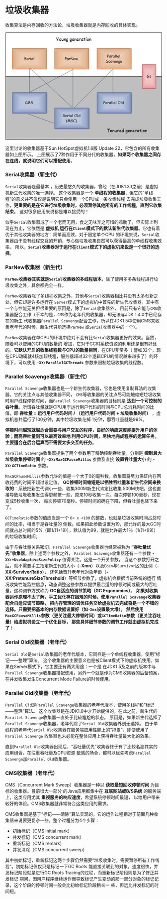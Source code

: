 垃圾收集器
================================================
收集算法是内存回收的方法论，垃圾收集器就是内存回收的具体实现。

![垃圾收集器](img/垃圾收集器.jpg)

这里讨论的收集器基于Sun HotSpot虚拟机1.6版 Update 22，它包含的所有收集器如上图所示。
上图展示了7种作用于不同分代的收集器，**如果两个收集器之间存在连线，就说明它们可以搭配使用**。

### Serial收集器（新生代）
`Serial`收集器是最基本 ，历史最悠久的收集器，曾经（在JDK1.3.1之前）是虚拟机新生代收集的唯一选择。
这个收集器是一个 **单线程的收集器**，但它的“单线程”的意义并不仅仅是说明它只会使用一个CPU或一条收集线程
去完成垃圾收集工作，**更重要的是在它进行垃圾收集时，必须暂停其他所有的工作线程，直到它收集结束**。
这对很多应用来说都是难以接受的！

似乎`Serial`收集器成了一个老而无用，食之无味弃之可惜的鸡肋了，但实际上到现在为止，它依然是 **虚拟机
运行在`Client`模式下的默认新生代收集器**。它也有着优于其他收集器的地方：简单而高效，对于限定单个CPU
的环境来说，`Serial`收集器由于没有线程交互的开销，专心做垃圾收集自然可以获得最高的单线程收集效率。
所以，**`Serial`收集器对于运行在`Client`模式下的虚拟机来说是一个很好的选择**。

### ParNew收集器（新生代）
**`ParNew`收集器其实就是`Serial`收集器的多线程版本**，除了使用多多条线程进行垃圾收集之外，其余都完全一样。

`ParNew`收集器除了多线程收集之外，其他与`Serial`收集器相比并没有太多创新之处，但它却是许多运行在
`Server`模式下的虚拟机中首先的新生代收集器，其中有一个与性能无关但很重要的原因是，除了`Serial`收集器外，
目前只有它能与`CMS`收集器配合工作（不幸的是，`CMS`作为老年代的收集器，却无法与JDK 1.4.0中已经存在的新生
代收集器`Parallel Scavenge`配合工作，所以在JDK1.5中使用CMS来收集老年代的时候，新生代只能选择`ParNew`
或`Serial`收集器中的一个）。

`ParNew`收集器在单CPU的环境中绝对不会有比`Serial`收集器更好的效果。当然，随着可以使用的CPU的数量的
增加，它对于GC时系统资源的利用还是很有好处的。**它默认开启的收集线程数与CPU的数量相同**，在CPU非常多（
譬如32个，现在CPU动辄就4核加超线程，服务器超过32个逻辑CPU的情况越来越多了）的环境下，可以使用
**`-XX:ParallelGCThreads`** 参数来限制垃圾收集的线程数。

### Parallel Scavenge收集器（新生代）
`Parallel Scavenge`收集器也是一个新生代收集器，它也是使用复制算法的收集器。它的关注点与其他收集器不同，
`CMS`等收集器的关注点尽可能地缩短垃圾收集时用户线程停顿时间，而`Parallel Scavenge`收集器的目标则是
**达到一个可控制的吞叶量**。所谓吞吐量就是CPU用于运行用户代码的时间与CPU总消耗时间的比值，即 **吞吐量 =
运行用户代码时间 / （运行用户代码时间 + 垃圾收集时间）** ，虚拟机总共运行了100分钟，其中垃圾收集花掉
1分钟，那吞吐量就是99%。

**停顿时间越短就越适合需要与用户交互的程序，良好的响应速度能提升用户的体验；而高吞吐量则可以最高效率地
利用CPU时间，尽快地完成程序的运算任务，主要适合在后台运算而不需要太多交互的任务**。

`Parallel Scavenge`收集器提供了两个参数用于精确控制吞吐量，分别是 **控制最大垃圾收集停顿时间** 的
**`-XX:MaxGCPauseMillis`** 参数及直接 **设置吞吐量大小** 的 **`-XX:GCTimeRatio`** 参数。

`MaxGCPauseMillis`参数允许的值是一个大于0的毫秒数，收集器将尽力保证内存回收花费的时间不超过设定值。
**GC停顿时间缩短是以牺牲吞吐量和新生代空间来换取的**：系统把新生代调小一些，收集300M新生代肯定比收集
500M快吧，这也直接导致垃圾收集发生得更频繁一些，原来10秒收集一次，每次停顿100毫秒，现在变成5秒收集一次，
每次停顿70毫秒。停顿时间的确在下降，但吞吐量也降下来了。

`GCTimeRatio`参数的值应当是一个 `0< x <100` 的整数，也就是垃圾收集时间占总时间的比率，相当于是吞吐量的
倒数。如果把此参数设置为19，那允许的最大GC时间就占总时间的5%（即1/(1+19)），默认值为99，就是允许最大1％（1/(1+99)）
的垃圾收集时间。

由于与吞吐量关系密切，`Parallel Scavenge`收集器也经常被称为 **“吞吐量优先”收集器**。除上述两个参数之外，
`Parallel Scavenge`收集器还有一个参数 **`-XX:+UseAdaptiveSizePolicy`** 值得关注。这是一个开关参数，
当这个参数打开之后，就不需要手工指定新生代的大小（**-Xmn**）以及`Eden`与`Survivor`区的比例（**-XX:SurvivorRatio**），
还包括晋升老年代对象年龄（**-XX:PretenureSizeThreshold**）等细节参数了，虚拟机会根据当前系统的运行
情况收集性能监控信息，动态调整这些参数以提供最合适的停顿时间或最大的吞吐量。这种调节方式称为 **GC自适应的调节策略（GC Ergonomics）**。
**如果对收集器运作原理不太了解，手工优化存在困难的时候，使用`Parallel Scavenge`收集器配合自适应调节策略，
把内存管理的调优任务交给虚拟机去完成将是一个不错的选择。只需要把基本的内存数据设置好（如`-Xmx`设置最大堆），
然后使用`MaxGCPauseMillis`参数（更关注最大停顿时间）或`GCTimeRatio`参数（更关注吞吐量）给虚拟机设立一个优化目标，
那些具体细节参数的调节工作就由虚拟机完成了**！

### Serial Old收集器（老年代）
`Serial Old`是`Serial`收集器的老年代版本，它同样是一个单线程收集器，使用“标记——整理”算法。
这个收集器的主要意义也是被Client模式下的虚拟机使用。如果在Server模式下，它主要还有两大用途：一个是
在JDK1.5及之前的版本中与`Parallel Scavenge`收集器搭配使用，另外一个就是作为CMS收集器的后备预案，
在并发收集发生Concurrent Mode Failure的时候使用。

### Parallel Old收集器（老年代）
`Parallel Old`是`Parallel Scavenge`收集器的老年代版本，使用多线程和“标记——整理”算法。
这个收集器是在JDK1.6中才开始提供的，在此之前，新生代的`Parallel Scavenge`收集器一直处于比较尴尬的状态。
原因是，如果新生代选择了`Parallel Scavenge`收集器，老年代除了`Serial Old`收集器外别无选择。
由于单线程的老年代`Serial Old`收集器在服务端应用性能上的“拖累”，即便使用了`Parallel Scavenge`
收集器也未必能在整体应用上获得吞吐量最大化的效果。

直到`Parallel Old`收集器出现后，“吞吐量优先”收集器终于有了比较名副其实的应用组合，在注重吞吐量及CPU资源
敏感的场合，都可以优先考虑`Parallel Scavenge`加`Parallel Old`收集器。

### CMS收集器（老年代）
CMS（Concurrent Mark Sweep）收集器是一种以 **获取最短回收停顿时间** 为目标的收集器。目前很大一部分
的Java应用都集中在 **互联网站或B/S系统** 的服务端上，这类应用尤其 **重视服务的响应速度**，希望系统停顿时间最短，
以给用户带来较好的体验。CMS收集器就非常符合这类应用的需求。

CMS收集器是基于“标记——清除”算法实现的，它的运作过程相对于前面几种收集器来说要更复杂一些，整个过程分为4个步骤：
+ 初始标记（CMS initial mark）
+ 并发标记（CMS concurrent mark）
+ 重新标记（CMS remark）
+ 并发清除（CMS concurrent sweep）

其中初始标记，重新标记这两个步骤仍然需要“垃圾收集时，需要暂停所有工作线程”。初始标记仅仅只是标记一下GC Roots
能直接关联到的对象，速度很快，并发标记阶段就是进行GC Roots Tracing的过程，而重新标记阶段则是为了修正并发标记
期间，因用户程序继续运作而导致标记产生变动的那一部分对象的标记记录，这个阶段的停顿时间一般会比初始标记阶段稍长一
些，但远比并发标记的时间短。
